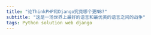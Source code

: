 ```yaml
---
title: "论ThinkPHP和Django究竟哪个更NB?"
subtitle: "这是一场世界上最好的语言和最优美的语言之间的战争"
tags: Python solution web django
---
```




<script>
window.location.href='https://www.php.cn/php-weizijiaocheng-227972.html';
</script>
